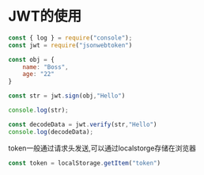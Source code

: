 # JWT的使用

```js
const { log } = require("console");
const jwt = require("jsonwebtoken")

const obj = {
    name: "Boss",
    age: "22"
}

const str = jwt.sign(obj,"Hello")

console.log(str);

const decodeData = jwt.verify(str,"Hello")
console.log(decodeData);
```

token一般通过请求头发送,可以通过localstorge存储在浏览器

```js
const token = localStorage.getItem("token")
```

